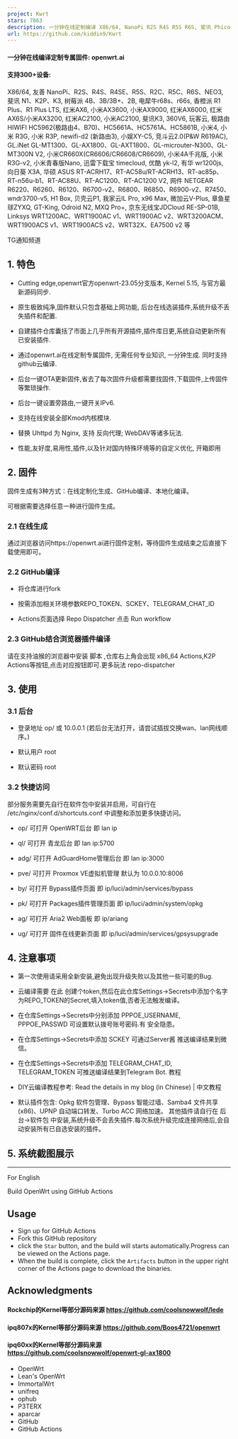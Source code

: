```yaml
---
project: Kwrt
stars: 7863
description: 一分钟在线定制编译 X86/64, NanoPi R2S R4S R5S R6S, 斐讯 Phicomm N1 K2P,  树莓派 Raspberry Pi, 香橙派 Orange Pi, 红米AX6, 小米AX3600, 小米AX9000, 红米AX6S 小米AX3200, 红米AC2100, 华硕ASUS, 网件NETGEAR 等主流软硬路由
url: https://github.com/kiddin9/Kwrt
---
```


#### 一分钟在线编译定制专属固件: openwrt.ai

#### 支持300+设备:

X86/64, 友善 NanoPi、R2S、R4S、R4SE、R5S、R2C、R5C、R6S、NEO3, 斐讯 N1、K2P、K3, 树莓派 4B、3B/3B+、2B, 电犀牛r68s、r66s, 香橙派 R1 Plus、R1 Plus LTS, 红米AX6, 小米AX3600, 小米AX9000, 红米AX6000, 红米AX6S/小米AX3200, 红米AC2100, 小米AC2100, 斐讯K3, 360V6, 玩客云, 极路由 HIWIFI HC5962(极路由4、B70)、HC5661A、HC5761A、HC5861B, 小米4, 小米 R3G, 小米 R3P, newifi-d2 (新路由3), 小娱XY-C5, 竞斗云2.0(P&W R619AC), GL.iNet GL-MT1300、GL-AX1800、GL-AXT1800、GL-microuter-N300、GL-MT300N V2, 小米CR660X(CR6606/CR6608/CR6609), 小米4A千兆版, 小米 R3G-v2, 小米青春版Nano, 迅雷下载宝 timecloud, 优酷 yk-l2, 有华 wr1200js, 向日葵 X3A, 华硕 ASUS RT-ACRH17、RT-AC58u/RT-ACRH13、RT-ac85p、RT-n56u-b1、RT-AC88U、RT-AC1200、RT-AC1200 V2, 网件 NETGEAR R6220、R6260、R6120、R6700-v2、R6800、R6850、R6900-v2、R7450、wndr3700-v5, H1 Box, 贝壳云P1, 我家云lL Pro, x96 Max, 微加云V-Plus, 章鱼星球ZYXQ, GT-King, Odroid N2, MXQ Pro+, 京东无线宝JDCloud RE-SP-01B, Linksys WRT1200AC、WRT1900AC v1、WRT1900AC v2、WRT3200ACM、WRT1900ACS v1、WRT1900ACS v2、WRT32X、EA7500 v2 等

TG通知频道

1\. **特色**
----------

-   Cutting edge,openwrt官方openwrt-23.05分支版本, Kernel 5.15, 与官方最新源码同步.
    
-   原生极致纯净,固件默认只包含基础上网功能, 后台在线选装插件,系统升级不丢失插件和配置.
    
-   自建插件仓库囊括了市面上几乎所有开源插件,插件库日更,系统自动更新所有已安装插件.
    
-   通过openwrt.ai在线定制专属固件, 无需任何专业知识, 一分钟生成. 同时支持github云编译.
    
-   后台一键OTA更新固件,省去了每次固件升级都需要找固件,下载固件,上传固件等繁琐操作.
    
-   后台一键设置旁路由,一键开关IPv6.
    
-   支持在线安装全部Kmod内核模块.
    
-   替换 Uhttpd 为 Nginx, 支持 反向代理; WebDAV等诸多玩法.
    
-   性能,友好度,易用性,插件,以及针对国内特殊环境等的自定义优化, 开箱即用
    

2\. **固件**
----------

固件生成有3种方式：在线定制化生成、GitHub编译、本地化编译。

可根据需要选择任意一种进行固件生成。

### 2.1 **在线生成**

通过浏览器访问https://openwrt.ai进行固件定制，等待固件生成结束之后直接下载使用即可。

### 2.2 **GitHub编译**

-   将仓库进行fork
    
-   按需添加相关环境参数REPO\_TOKEN、SCKEY、TELEGRAM\_CHAT\_ID
    
-   Actions页面选择 Repo Dispatcher 点击 Run workflow
    

### 2.3 **GitHub结合浏览器插件编译**

请在支持油猴的浏览器中安装 脚本 ,仓库右上角会出现 x86\_64 Actions,K2P Actions等按钮,点击对应按钮即可.更多玩法 repo-dispatcher

3\. **使用**
----------

### 3.1 **后台**

-   登录地址 op/ 或 10.0.0.1 (若后台无法打开，请尝试插拔交换wan、lan网线顺序。)
    
-   默认用户 root
    
-   默认密码 root
    

### 3.2 **快捷访问**

部分服务需要先自行在软件包中安装并启用，可自行在 /etc/nginx/conf.d/shortcuts.conf 中调整和添加更多快捷访问。

-   op/ 可打开 OpenWRT后台 即 lan ip
    
-   ql/ 可打开 青龙后台 即 lan ip:5700
    
-   adg/ 可打开 AdGuardHome管理后台 即 lan ip:3000
    
-   pve/ 可打开 Proxmox VE虚拟机管理 默认为 10.0.0.10:8006
    
-   by/ 可打开 Bypass插件页面 即 ip/luci/admin/services/bypass
    
-   pk/ 可打开 Packages插件管理页面 即 ip/luci/admin/system/opkg
    
-   ag/ 可打开 Aria2 Web面板 即 ip/ariang
    
-   ug/ 可打开 固件在线更新页面 即 ip/luci/admin/services/gpsysupgrade
    

4\. **注意事项**
------------

-   第一次使用请采用全新安装,避免出现升级失败以及其他一些可能的Bug.
    
-   云编译需要 在此 创建个token,然后在此仓库Settings->Secrets中添加个名字为REPO\_TOKEN的Secret,填入token值,否者无法触发编译。
    
-   在仓库Settings->Secrets中分别添加 PPPOE\_USERNAME, PPPOE\_PASSWD 可设置默认拨号账号密码.有 安全隐患。
    
-   在仓库Settings->Secrets中添加 SCKEY 可通过Server酱 推送编译结果到微信。
    
-   在仓库Settings->Secrets中添加 TELEGRAM\_CHAT\_ID, TELEGRAM\_TOKEN 可推送编译结果到Telegram Bot. 教程
    
-   DIY云编译教程参考: Read the details in my blog (in Chinese) | 中文教程
    
-   默认插件包含: Opkg 软件包管理、Bypass 智能过墙、Samba4 文件共享(x86)、UPNP 自动端口转发、Turbo ACC 网络加速。 其他插件请自行在 后台->软件包 中安装,系统升级不会丢失插件.每次系统升级完成连接网络后,会自动安装所有已自选安装的插件。
    

5\. **系统截图展示**
--------------

* * *

For English

Build OpenWrt using GitHub Actions

Usage
-----

-   Sign up for GitHub Actions
-   Fork this GitHub repository
-   click the `Star` button, and the build will starts automatically.Progress can be viewed on the Actions page.
-   When the build is complete, click the `Artifacts` button in the upper right corner of the Actions page to download the binaries.

Acknowledgments
---------------

#### Rockchip的Kernel等部分源码来源 https://github.com/coolsnowwolf/lede

#### ipq807x的Kernel等部分源码来源 https://github.com/Boos4721/openwrt

#### ipq60xx的Kernel等部分源码来源 https://github.com/coolsnowwolf/openwrt-gl-ax1800

-   OpenWrt
-   Lean's OpenWrt
-   ImmortalWrt
-   unifreq
-   ophub
-   P3TERX
-   aparcar
-   GitHub
-   GitHub Actions
